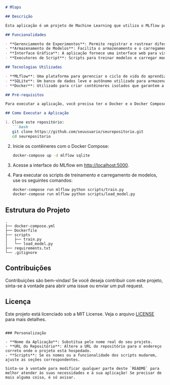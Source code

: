 ```markdown
# Mlops 

## Descrição

Esta aplicação é um projeto de Machine Learning que utiliza o MLflow para gerenciar experimentos, rastrear métricas, e armazenar modelos. O objetivo é facilitar o processo de desenvolvimento, validação e implementação de modelos de aprendizado de máquina, proporcionando uma interface clara para visualizar e comparar resultados de diferentes execuções.

## Funcionalidades

- **Gerenciamento de Experimentos**: Permite registrar e rastrear diferentes execuções de modelos, incluindo parâmetros, métricas e artefatos.
- **Armazenamento de Modelos**: Facilita o armazenamento e o carregamento de modelos treinados.
- **Interface Gráfica**: A aplicação fornece uma interface web para visualizar resultados de experimentos, permitindo a comparação de diferentes modelos e execuções.
- **Executores de Script**: Scripts para treinar modelos e carregar modelos previamente treinados estão incluídos e podem ser executados através do Docker Compose.

## Tecnologias Utilizadas

- **MLflow**: Uma plataforma para gerenciar o ciclo de vida do aprendizado de máquina.
- **SQLite**: Um banco de dados leve e autônomo utilizado para armazenar informações sobre experimentos.
- **Docker**: Utilizado para criar contêineres isolados que garantem a portabilidade e a consistência da aplicação em diferentes ambientes.

## Pré-requisitos

Para executar a aplicação, você precisa ter o Docker e o Docker Compose instalados no seu sistema.

## Como Executar a Aplicação

1. Clone este repositório:
   ```bash
   git clone https://github.com/seuusuario/seurepositorio.git
   cd seurepositorio
   ```

2. Inicie os contêineres com o Docker Compose:
   ```bash
   docker-compose up -d mlflow sqlite
   ```

3. Acesse a interface do MLflow em [http://localhost:5000](http://localhost:5000).

4. Para executar os scripts de treinamento e carregamento de modelos, use os seguintes comandos:
   ```bash
   docker-compose run mlflow python scripts/train.py
   docker-compose run mlflow python scripts/load_model.py
   ```

## Estrutura do Projeto

```
.
├── docker-compose.yml
├── Dockerfile
├── scripts
│   ├── train.py
│   └── load_model.py
├── requirements.txt
└── .gitignore
```

## Contribuições

Contribuições são bem-vindas! Se você deseja contribuir com este projeto, sinta-se à vontade para abrir uma issue ou enviar um pull request.

## Licença

Este projeto está licenciado sob a MIT License. Veja o arquivo [LICENSE](LICENSE) para mais detalhes.
```

### Personalização

- **Nome da Aplicação**: Substitua pelo nome real do seu projeto.
- **URL do Repositório**: Altere a URL do repositório para o endereço correto onde o projeto está hospedado.
- **Scripts**: Se os nomes ou a funcionalidade dos scripts mudarem, ajuste as seções correspondentes.

Sinta-se à vontade para modificar qualquer parte deste `README` para melhor atender às suas necessidades e à sua aplicação! Se precisar de mais alguma coisa, é só avisar.

